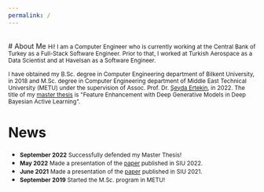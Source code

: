 ```yaml
---
permalink: /
---
```

<br>
# About Me
<small>Hi! I am a Computer Engineer who is currently working at the Central Bank of Turkey as a Full-Stack Software Engineer. Prior to that, I worked at Turkish Aerospace as a Data Scientist and at Havelsan as a Software Engineer.</small>

<small>I have obtained my B.Sc. degree in Computer Engineering department of Bilkent University, in 2018 and M.Sc. degree in Computer Engineering department of Middle East Technical University (METU) under the supervision of Assoc. Prof. Dr. [Şeyda Ertekin](https://avesis.metu.edu.tr/sertekin), in 2022. The title of my [master thesis](https://open.metu.edu.tr/bitstream/handle/11511/99446/index.pdf) is "Feature Enhancement with Deep Generative Models in Deep Bayesian Active Learning".</small>

# News
* <small>**September 2022** Successfully defended my Master Thesis!</small>
* <small>**May 2022** Made a presentation of the [paper](https://ieeexplore.ieee.org/abstract/document/9864798/) published in SIU 2022.</small>
* <small>**June 2021** Made a presentation of the [paper](https://ieeexplore.ieee.org/abstract/document/9477979) published in SIU 2021.</small>
* <small>**September 2019** Started the M.Sc. program in METU!</small>
